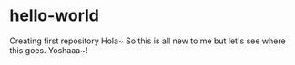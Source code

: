# hello-world
Creating first repository
Hola~ So this is all new to me but let's see where this goes. Yoshaaa~! 
